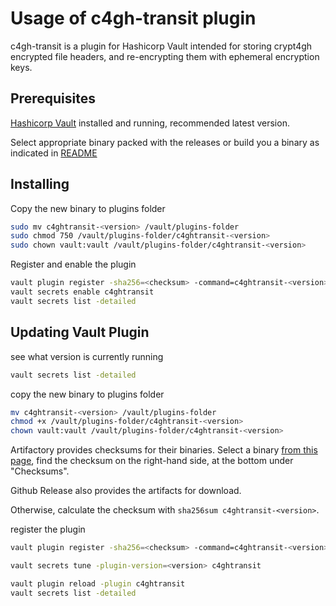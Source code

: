 # Usage of c4gh-transit plugin

c4gh-transit is a plugin for Hashicorp Vault intended for storing crypt4gh encrypted file headers, and re-encrypting them with ephemeral encryption keys.

## Prerequisites 

[Hashicorp Vault](https://www.vaultproject.io/) installed and running, recommended latest version.

Select appropriate binary packed with the releases or build you a binary as indicated in [README](README.md)

## Installing

Copy the new binary to plugins folder
```bash
sudo mv c4ghtransit-<version> /vault/plugins-folder
sudo chmod 750 /vault/plugins-folder/c4ghtransit-<version>
sudo chown vault:vault /vault/plugins-folder/c4ghtransit-<version>
```   

Register and enable the plugin
```bash
vault plugin register -sha256=<checksum> -command=c4ghtransit-<version> -version=<version> secret c4ghtransit
vault secrets enable c4ghtransit
vault secrets list -detailed
```


## Updating Vault Plugin

see what version is currently running
```bash
vault secrets list -detailed
```

copy the new binary to plugins folder
```bash
mv c4ghtransit-<version> /vault/plugins-folder
chmod +x /vault/plugins-folder/c4ghtransit-<version>
chown vault:vault /vault/plugins-folder/c4ghtransit-<version>
```

Artifactory provides checksums for their binaries. Select a binary [from this page](https://sds-docker.artifactory.ci.csc.fi/artifactory/webapp/#/artifacts/browse/tree/General/sds-generic-local/c4gh-transit/c4ghtransit), find the checksum on the right-hand side, at the bottom under "Checksums".

Github Release also provides the artifacts for download.

Otherwise, calculate the checksum with `sha256sum c4ghtransit-<version>`.

register the plugin
```bash
vault plugin register -sha256=<checksum> -command=c4ghtransit-<version> -version=<version> secret c4ghtransit

vault secrets tune -plugin-version=<version> c4ghtransit

vault plugin reload -plugin c4ghtransit
vault secrets list -detailed
```